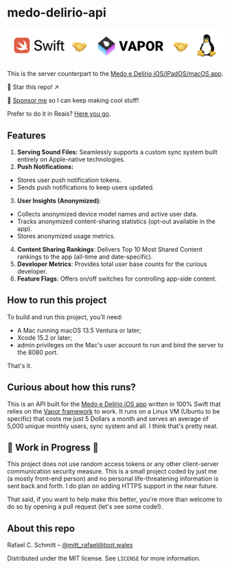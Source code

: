 # medo-delirio-api

![The Swift language logo shakes hands with the Vapor framework logo and with the Linux tux.](Resources/readme_banner.png)

This is the server counterpart to the [Medo e Delírio iOS/iPadOS/macOS app](https://github.com/rafaelclaycon/MedoDelirioBrasilia).

🌟 Star this repo! ↗️

🐙 [Sponsor me](https://github.com/sponsors/rafaelclaycon) so I can keep making cool stuff!

Prefer to do it in Reais? [Here you go](https://apoia.se/app-medo-delirio-ios).

## Features

1. **Serving Sound Files:** Seamlessly supports a custom sync system built entirely on Apple-native technologies.
2. **Push Notifications:**
- Stores user push notification tokens.
- Sends push notifications to keep users updated.
3. **User Insights (Anonymized)**:
- Collects anonymized device model names and active user data.
- Tracks anonymized content-sharing statistics (opt-out available in the app).
- Stores anonymized usage metrics.
4. **Content Sharing Rankings**:
Delivers Top 10 Most Shared Content rankings to the app (all-time and date-specific).
5. **Developer Metrics**: Provides total user base counts for the curious developer.
6. **Feature Flags**: Offers on/off switches for controlling app-side content.

## How to run this project

To build and run this project, you'll need:

- A Mac running macOS 13.5 Ventura or later;
- Xcode 15.2 or later;
- admin privileges on the Mac's user account to run and bind the server to the 8080 port.

That's it.

## Curious about how this runs?

This is an API built for the [Medo e Delírio iOS app](https://github.com/rafaelclaycon/MedoDelirioBrasilia) written in 100% Swift that relies on the [Vapor framework](https://vapor.codes) to work. It runs on a Linux VM (Ubuntu to be specific) that costs me just 5 Dollars a month and serves an average of 5,000 unique monthly users, sync system and all. I think that's pretty neat.

## 🚧 Work in Progress 🚧

This project does not use random access tokens or any other client-server communication security measure. This is a small project coded by just me (a mostly front-end person) and no personal life-threatening information is sent back and forth. I do plan on adding HTTPS support in the near future.

That said, if you want to help make this better, you're more than welcome to do so by opening a pull request (let's see some code!).

## About this repo

Rafael C. Schmitt – [@mitt_rafael@toot.wales](https://toot.wales/@mitt_rafael)

Distributed under the MIT license. See ``LICENSE`` for more information.
